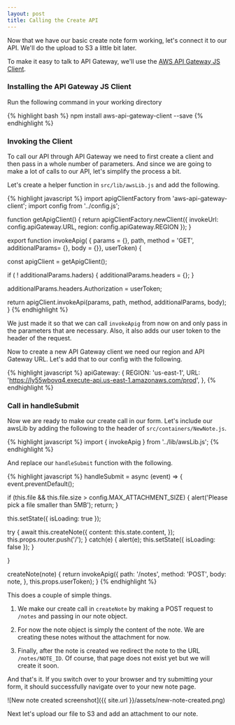 ```yaml
---
layout: post
title: Calling the Create API
---
```


Now that we have our basic create note form working, let's connect it to our API. We'll do the upload to S3 a little bit later.

To make it easy to talk to API Gateway, we'll use the [AWS API Gateway JS Client](https://github.com/kndt84/aws-api-gateway-client).

### Installing the API Gateway JS Client

Run the following command in your working directory

{% highlight bash %}
npm install aws-api-gateway-client --save
{% endhighlight %}

### Invoking the Client

To call our API through API Gateway we need to first create a client and then pass in a whole number of parameters. And since we are going to make a lot of calls to our API, let's simplify the process a bit.

Let's create a helper function in `src/lib/awsLib.js` and add the following.

{% highlight javascript %}
import apigClientFactory from 'aws-api-gateway-client';
import config from '../config.js';

function getApigClient() {
  return apigClientFactory.newClient({
    invokeUrl: config.apiGateway.URL,
    region: config.apiGateway.REGION
  });
}

export function invokeApig(
  { params = {},
    path,
    method = 'GET',
    additionalParams= {},
    body = {}}, userToken) {

  const apigClient = getApigClient();

  if ( ! additionalParams.haders) {
    additionalParams.headers = {};
  }

  additionalParams.headers.Authorization = userToken;

  return apigClient.invokeApi(params, path, method, additionalParams, body);
}
{% endhighlight %}

We just made it so that we can call `invokeApig` from now on and only pass in the parameters that are necessary. Also, it also adds our user token to the header of the request.

Now to create a new API Gateway client we need our region and API Gateway URL. Let's add that to our config with the following.

{% highlight javascript %}
apiGateway: {
  REGION: 'us-east-1',
  URL: 'https://ly55wbovq4.execute-api.us-east-1.amazonaws.com/prod',
},
{% endhighlight %}

### Call in handleSubmit

Now we are ready to make our create call in our form. Let's include our awsLib by adding the following to the header of `src/containers/NewNote.js`.

{% highlight javascript %}
import { invokeApig } from '../lib/awsLib.js';
{% endhighlight %}

And replace our `handleSubmit` function with the following.


{% highlight javascript %}
handleSubmit = async (event) => {
  event.preventDefault();

  if (this.file && this.file.size > config.MAX_ATTACHMENT_SIZE) {
    alert('Please pick a file smaller than 5MB');
    return;
  }

  this.setState({ isLoading: true });

  try {
    await this.createNote({
      content: this.state.content,
    });
    this.props.router.push('/');
  }
  catch(e) {
    alert(e);
    this.setState({ isLoading: false });
  }

}

createNote(note) {
  return invokeApig({
    path: '/notes',
    method: 'POST',
    body: note,
  }, this.props.userToken);
}
{% endhighlight %}

This does a couple of simple things.

1. We make our create call in `createNote` by making a POST request to `/notes` and passing in our note object.

2. For now the note object is simply the content of the note. We are creating these notes without the attachment for now.

3. Finally, after the note is created we redirect the note to the URL `/notes/NOTE_ID`. Of course, that page does not exist yet but we will create it soon.

And that's it. If you switch over to your browser and try submitting your form, it should successfully navigate over to your new note page.

![New note created screenshot]({{ site.url }}/assets/new-note-created.png)

Next let's upload our file to S3 and add an attachment to our note.




